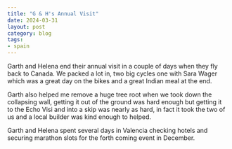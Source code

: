 ```yaml
---
title: "G & H's Annual Visit"
date: 2024-03-31
layout: post
category: blog
tags:
- spain
---
```


Garth and Helena end their annual visit in a couple of days when they fly back to Canada. 
We packed a lot in, two big cycles one with Sara Wager which was a great day on the bikes and a great Indian meal at the end.
<!--more-->
Garth also helped me remove a huge tree root when we took down the collapsing wall, getting it out of the ground was hard enough but getting it to the Echo Visi and into a skip was nearly as hard, in fact it took the two of us and a local builder was kind enough to helped.

Garth and Helena spent several days in Valencia checking hotels and securing marathon slots for the forth coming event in December.
